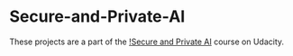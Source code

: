 # Secure-and-Private-AI
These projects are a part of the [!Secure and Private AI](https://www.udacity.com/course/secure-and-private-ai--ud185) course on Udacity.
